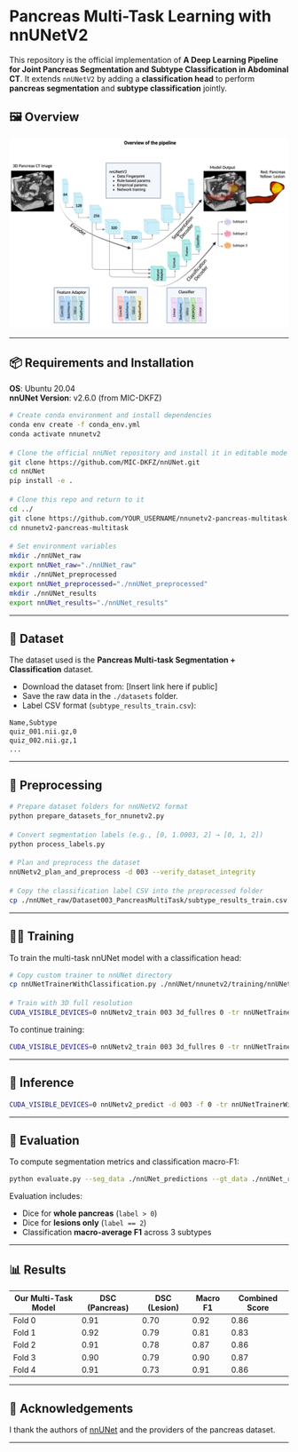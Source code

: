 # Pancreas Multi-Task Learning with nnUNetV2

This repository is the official implementation of **A Deep Learning Pipeline for Joint Pancreas Segmentation and Subtype Classification in Abdominal CT**. It extends `nnUNetV2` by adding a **classification head** to perform **pancreas segmentation** and **subtype classification** jointly.

## 🖼 Overview

![Approach](./assets/fig1-pipeline_overview.png)  

---

## 📦 Requirements and Installation

**OS**: Ubuntu 20.04  
**nnUNet Version**: v2.6.0 (from MIC-DKFZ)

```bash
# Create conda environment and install dependencies
conda env create -f conda_env.yml
conda activate nnunetv2

# Clone the official nnUNet repository and install it in editable mode
git clone https://github.com/MIC-DKFZ/nnUNet.git
cd nnUNet
pip install -e .

# Clone this repo and return to it
cd ../
git clone https://github.com/YOUR_USERNAME/nnunetv2-pancreas-multitask.git
cd nnunetv2-pancreas-multitask

# Set environment variables
mkdir ./nnUNet_raw
export nnUNet_raw="./nnUNet_raw"
mkdir ./nnUNet_preprocessed
export nnUNet_preprocessed="./nnUNet_preprocessed"
mkdir ./nnUNet_results
export nnUNet_results="./nnUNet_results"
```

---

## 📂 Dataset

The dataset used is the **Pancreas Multi-task Segmentation + Classification** dataset.

- Download the dataset from: [Insert link here if public]
- Save the raw data in the `./datasets` folder.
- Label CSV format (`subtype_results_train.csv`):

```csv
Name,Subtype
quiz_001.nii.gz,0
quiz_002.nii.gz,1
...
```

---

## 🧪 Preprocessing

```bash
# Prepare dataset folders for nnUNetV2 format
python prepare_datasets_for_nnunetv2.py

# Convert segmentation labels (e.g., [0, 1.0003, 2] → [0, 1, 2])
python process_labels.py

# Plan and preprocess the dataset
nnUNetv2_plan_and_preprocess -d 003 --verify_dataset_integrity

# Copy the classification label CSV into the preprocessed folder
cp ./nnUNet_raw/Dataset003_PancreasMultiTask/subtype_results_train.csv ./nnUNet_preprocessed/Dataset003_PancreasMultiTask
```
---

## 🏋️‍♀️ Training

To train the multi-task nnUNet model with a classification head:

```bash
# Copy custom trainer to nnUNet directory
cp nnUNetTrainerWithClassification.py ./nnUNet/nnunetv2/training/nnUNetTrainer/

# Train with 3D full resolution
CUDA_VISIBLE_DEVICES=0 nnUNetv2_train 003 3d_fullres 0 -tr nnUNetTrainerWithClassification --npz
```

To continue training:

```bash
CUDA_VISIBLE_DEVICES=0 nnUNetv2_train 003 3d_fullres 0 -tr nnUNetTrainerWithClassification --npz --c
```

---

## 🚀 Inference

```bash
CUDA_VISIBLE_DEVICES=0 nnUNetv2_predict -d 003 -f 0 -tr nnUNetTrainerWithClassification -c 3d_fullres -o ./nnUNet_predictions
```

---

## 🧮 Evaluation

To compute segmentation metrics and classification macro-F1:

```bash
python evaluate.py --seg_data ./nnUNet_predictions --gt_data ./nnUNet_raw/Dataset003_PancreasMultiTask/labelsTr
```

Evaluation includes:

- Dice for **whole pancreas** (`label > 0`)
- Dice for **lesions only** (`label == 2`)
- Classification **macro-average F1** across 3 subtypes

---

## 📊 Results

| Our Multi-Task Model                        | DSC (Pancreas) | DSC (Lesion) | Macro F1 | Combined Score |
|-------------------------------|----------------|--------------|----------|----------------|
| Fold 0 | 0.91          | 0.70       | 0.92   | 0.86         |
| Fold 1 | 0.92          | 0.79       | 0.81   | 0.83         |
| Fold 2 | 0.91          | 0.78       | 0.87   | 0.86         |
| Fold 3 | 0.90          | 0.79       | 0.90   | 0.87         |
| Fold 4 | 0.91          | 0.73       | 0.91   | 0.86         |


---


## 🙏 Acknowledgements

I thank the authors of [nnUNet](https://github.com/MIC-DKFZ/nnUNet) and the providers of the pancreas dataset.

---

